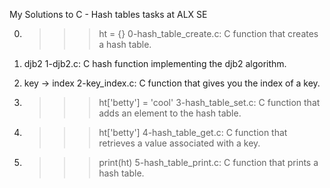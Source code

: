 My Solutions to C - Hash tables tasks at ALX SE


0. >>> ht = {}
	0-hash_table_create.c: C function that creates a hash table.


1. djb2
	1-djb2.c: C hash function implementing the djb2 algorithm.


2. key -> index
	2-key_index.c: C function that gives you the index of a key.


3. >>> ht['betty'] = 'cool'
	3-hash_table_set.c: C function that adds an element to the hash table.


4. >>> ht['betty']
	4-hash_table_get.c: C function that retrieves a value associated with a key.


5. >>> print(ht)
	5-hash_table_print.c: C function that prints a hash table.
